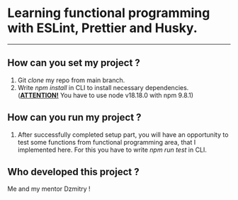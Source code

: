 ﻿# Learning functional programming with ESLint, Prettier and Husky.
---


## How can you set my project ? 
1. Git *clone* my repo from main branch.
2. Write *npm install* in CLI to install necessary dependencies. (<u>**ATTENTION!**</u> You have to use node v18.18.0 with npm 9.8.1)

## How can you run my project ?
1. After successfully completed setup part, you will have an opportunity to test some functions from functional programming area, that I implemented here. For this you have to write *npm run test* in CLI.

## Who developed this project ?
Me and my mentor Dzmitry !
